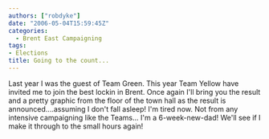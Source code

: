 ```yaml
---
authors: ["robdyke"]
date: "2006-05-04T15:59:45Z"
categories:
  - Brent East Campaigning
tags:
- Elections
title: Going to the count...
---
```

Last year I was the guest of Team Green. This year Team Yellow have invited me to join the best lockin in Brent. Once again I'll bring you the result and a pretty graphic from the floor of the town hall as the result is announced....assuming I don't fall asleep! I'm tired now. Not from any intensive campaigning like the Teams... I'm a 6-week-new-dad! We'll see if I make it through to the small hours again!